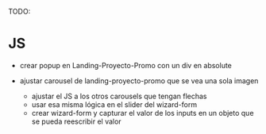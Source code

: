 TODO:

# JS

- crear popup en Landing-Proyecto-Promo con un div en absolute
- ajustar carousel de landing-proyecto-promo que se vea una sola imagen

  - ajustar el JS a los otros carousels que tengan flechas
  - usar esa misma lógica en el slider del wizard-form
  - crear wizard-form y capturar el valor de los inputs en un objeto que se pueda reescribir el valor

<!-- - batirse con el slider para Home/Landing la parte de la linea que carga -->
